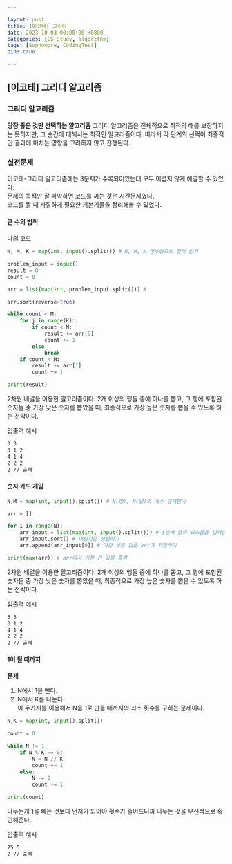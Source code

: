 ```yaml
---

layout: post
title: [이코테] 그리디
date: 2023-10-03 00:00:00 +0800
categories: [CS Study, algorithm]
tags: [Sophomore, CodingTest]
pin: true

---
```


[이코테] 그리디 알고리즘
-------------------  
  
### 그리디 알고리즘  

**당장 좋은 것만 선택하는 알고리즘**
그리디 알고리즘은 전체적으로 최적의 해를 보장하지는 못하지만, 그 순간에 대해서는 최적인 알고리즘이다. 따라서 각 단계의 선택이 최종적인 결과에 미치는 영향을 고려하지 않고 진행된다. 


### 실전문제  
  
이코테-그리디 알고리즘에는 3문제가 수록되어있는데 모두 어렵지 않게 해결할 수 있었다.  
문제의 목적만 잘 파악하면 코드를 짜는 것은 시간문제였다.  
코드를 짤 때 자잘하게 필요한 기본기들을 정리해볼 수 있었다.  


#### 큰 수의 법칙  

나의 코드
```python
N, M, K = map(int, input().split()) # N, M, K 정수형으로 입력 받기

problem_input = input()
result = 0
count = 0

arr = list(map(int, problem_input.split())) # 

arr.sort(reverse=True)

while count < M:
    for j in range(K):
        if count < M:
            result += arr[0]
            count += 1
        else:
            break
    if count < M:
        result += arr[1]
        count += 1

print(result)
```  
  
2차원 배열을 이용한 알고리즘이다. 2개 이상의 행들 중에 하나를 뽑고, 그 행에 포함된 숫자들 중 가장 낮은 숫자를 뽑았을 때, 최종적으로 가장 높은 숫자를 뽑을 수 있도록 하는 전략이다.  

  
입출력 예시
```bash
3 3
3 1 2
4 1 4
2 2 2
2 // 출력
```


#### 숫자 카드 게임  
  
```python
N,M = map(int, input().split()) # N(행), M(열)의 개수 입력받기

arr = []

for i in range(N):
    arr_input = list(map(int, input().split())) # i번째 행의 요소들을 입력받고
    arr_input.sort() # 내림차순 정렬하고
    arr.append(arr_input[0]) # 가장 낮은 값을 arr에 저장하기

print(max(arr)) # arr에서 가장 큰 값을 출력
```  
  
2차원 배열을 이용한 알고리즘이다. 2개 이상의 행들 중에 하나를 뽑고, 그 행에 포함된 숫자들 중 가장 낮은 숫자를 뽑았을 때, 최종적으로 가장 높은 숫자를 뽑을 수 있도록 하는 전략이다.  

입출력 예시  
```bash
3 3
3 1 2
4 1 4
2 2 2
2 // 출력
```

#### 1이 될 때까지

**문제**
1. N에서 1을 뺀다.  
2. N에서 K를 나눈다.  
이 두가지를 이용해서 N을 1로 만들 때까지의 최소 횟수를 구하는 문제이다.  

```python
N,K = map(int, input().split())

count = 0

while N != 1:
    if N % K == 0:
        N = N // K
        count += 1
    else:
        N -= 1
        count += 1

print(count)
```

나누는게 1을 빼는 것보다 먼저가 되어야 횟수가 줄어드니까 나누는 것을 우선적으로 확인해준다.  
  
입출력 예시  
```bash
25 5
2 // 출력
```